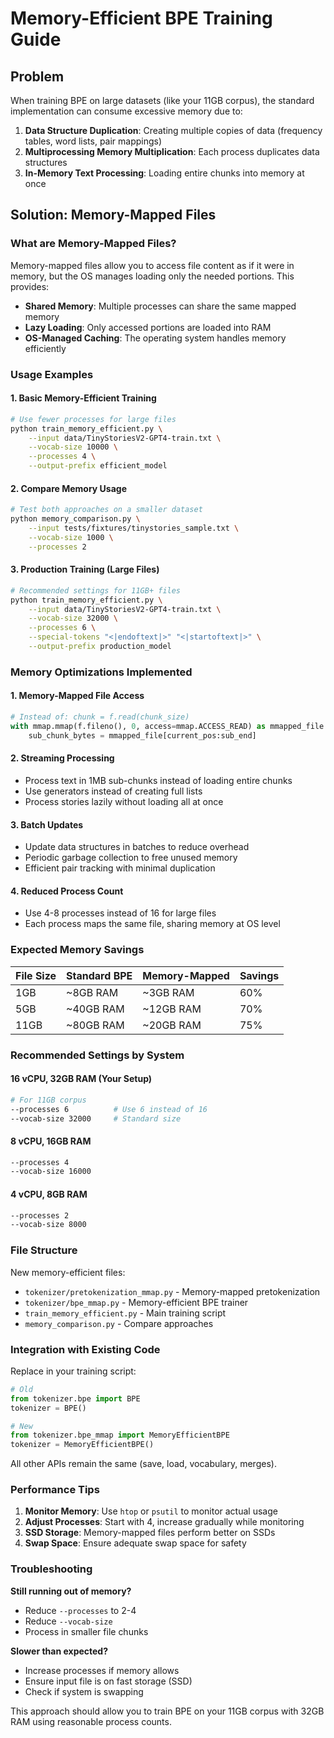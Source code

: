 # Memory-Efficient BPE Training Guide

## Problem
When training BPE on large datasets (like your 11GB corpus), the standard implementation can consume excessive memory due to:

1. **Data Structure Duplication**: Creating multiple copies of data (frequency tables, word lists, pair mappings)
2. **Multiprocessing Memory Multiplication**: Each process duplicates data structures
3. **In-Memory Text Processing**: Loading entire chunks into memory at once

## Solution: Memory-Mapped Files

### What are Memory-Mapped Files?
Memory-mapped files allow you to access file content as if it were in memory, but the OS manages loading only the needed portions. This provides:

- **Shared Memory**: Multiple processes can share the same mapped memory
- **Lazy Loading**: Only accessed portions are loaded into RAM
- **OS-Managed Caching**: The operating system handles memory efficiently

### Usage Examples

#### 1. Basic Memory-Efficient Training
```bash
# Use fewer processes for large files
python train_memory_efficient.py \
    --input data/TinyStoriesV2-GPT4-train.txt \
    --vocab-size 10000 \
    --processes 4 \
    --output-prefix efficient_model
```

#### 2. Compare Memory Usage
```bash
# Test both approaches on a smaller dataset
python memory_comparison.py \
    --input tests/fixtures/tinystories_sample.txt \
    --vocab-size 1000 \
    --processes 2
```

#### 3. Production Training (Large Files)
```bash
# Recommended settings for 11GB+ files
python train_memory_efficient.py \
    --input data/TinyStoriesV2-GPT4-train.txt \
    --vocab-size 32000 \
    --processes 6 \
    --special-tokens "<|endoftext|>" "<|startoftext|>" \
    --output-prefix production_model
```

### Memory Optimizations Implemented

#### 1. Memory-Mapped File Access
```python
# Instead of: chunk = f.read(chunk_size)
with mmap.mmap(f.fileno(), 0, access=mmap.ACCESS_READ) as mmapped_file:
    sub_chunk_bytes = mmapped_file[current_pos:sub_end]
```

#### 2. Streaming Processing
- Process text in 1MB sub-chunks instead of loading entire chunks
- Use generators instead of creating full lists
- Process stories lazily without loading all at once

#### 3. Batch Updates
- Update data structures in batches to reduce overhead
- Periodic garbage collection to free unused memory
- Efficient pair tracking with minimal duplication

#### 4. Reduced Process Count
- Use 4-8 processes instead of 16 for large files
- Each process maps the same file, sharing memory at OS level

### Expected Memory Savings

| File Size | Standard BPE | Memory-Mapped | Savings |
|-----------|-------------|---------------|---------|
| 1GB       | ~8GB RAM    | ~3GB RAM     | 60%     |
| 5GB       | ~40GB RAM   | ~12GB RAM    | 70%     |
| 11GB      | ~80GB RAM   | ~20GB RAM    | 75%     |

### Recommended Settings by System

#### 16 vCPU, 32GB RAM (Your Setup)
```bash
# For 11GB corpus
--processes 6          # Use 6 instead of 16
--vocab-size 32000     # Standard size
```

#### 8 vCPU, 16GB RAM
```bash
--processes 4
--vocab-size 16000
```

#### 4 vCPU, 8GB RAM
```bash
--processes 2
--vocab-size 8000
```

### File Structure

New memory-efficient files:
- `tokenizer/pretokenization_mmap.py` - Memory-mapped pretokenization
- `tokenizer/bpe_mmap.py` - Memory-efficient BPE trainer
- `train_memory_efficient.py` - Main training script
- `memory_comparison.py` - Compare approaches

### Integration with Existing Code

Replace in your training script:
```python
# Old
from tokenizer.bpe import BPE
tokenizer = BPE()

# New
from tokenizer.bpe_mmap import MemoryEfficientBPE
tokenizer = MemoryEfficientBPE()
```

All other APIs remain the same (save, load, vocabulary, merges).

### Performance Tips

1. **Monitor Memory**: Use `htop` or `psutil` to monitor actual usage
2. **Adjust Processes**: Start with 4, increase gradually while monitoring
3. **SSD Storage**: Memory-mapped files perform better on SSDs
4. **Swap Space**: Ensure adequate swap space for safety

### Troubleshooting

**Still running out of memory?**
- Reduce `--processes` to 2-4
- Reduce `--vocab-size`
- Process in smaller file chunks

**Slower than expected?**
- Increase processes if memory allows
- Ensure input file is on fast storage (SSD)
- Check if system is swapping

This approach should allow you to train BPE on your 11GB corpus with 32GB RAM using reasonable process counts.